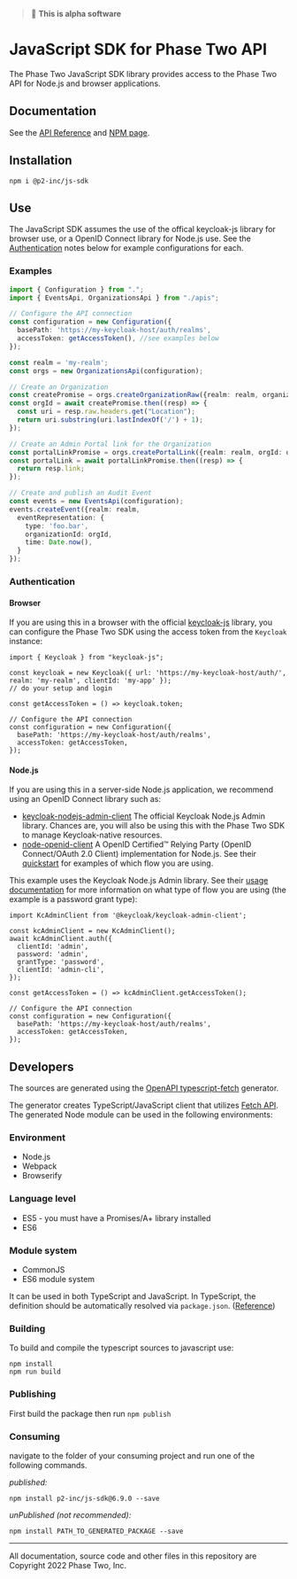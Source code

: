 > :bug: **This is alpha software**

# JavaScript SDK for Phase Two API

The Phase Two JavaScript SDK library provides access to the Phase Two API for Node.js and browser applications.

## Documentation

See the [API Reference](https://phasetwo.io/api/) and [NPM page](https://www.npmjs.com/package/@p2-inc/js-sdk).

## Installation

```
npm i @p2-inc/js-sdk
```

## Use

The JavaScript SDK assumes the use of the offical keycloak-js library for browser use, or a OpenID Connect library for Node.js use. See the [Authentication](#Authentication) notes below for example configurations for each.

### Examples

```typescript
import { Configuration } from ".";
import { EventsApi, OrganizationsApi } from "./apis";

// Configure the API connection
const configuration = new Configuration({
  basePath: 'https://my-keycloak-host/auth/realms',
  accessToken: getAccessToken(), //see examples below
});

const realm = 'my-realm';
const orgs = new OrganizationsApi(configuration);

// Create an Organization
const createPromise = orgs.createOrganizationRaw({realm: realm, organizationRepresentation: {name: 'my-org'}});
const orgId = await createPromise.then((resp) => {
  const uri = resp.raw.headers.get("Location");
  return uri.substring(uri.lastIndexOf('/') + 1);
});

// Create an Admin Portal link for the Organization
const portalLinkPromise = orgs.createPortalLink({realm: realm, orgId: orgId});
const portalLink = await portalLinkPromise.then((resp) => {
  return resp.link;
});

// Create and publish an Audit Event
const events = new EventsApi(configuration);
events.createEvent({realm: realm,
  eventRepresentation: {
    type: 'foo.bar',
    organizationId: orgId,
    time: Date.now(),
  }
});
```

### Authentication

#### Browser

If you are using this in a browser with the official [keycloak-js](https://www.npmjs.com/package/keycloak-js) library, you can configure the Phase Two SDK using the access token from the `Keycloak` instance:

```
import { Keycloak } from "keycloak-js";

const keycloak = new Keycloak({ url: 'https://my-keycloak-host/auth/', realm: 'my-realm', clientId: 'my-app' });
// do your setup and login

const getAccessToken = () => keycloak.token;

// Configure the API connection
const configuration = new Configuration({
  basePath: 'https://my-keycloak-host/auth/realms',
  accessToken: getAccessToken,
});
```

#### Node.js

If you are using this in a server-side Node.js application, we recommend using an OpenID Connect library such as:
- [keycloak-nodejs-admin-client](https://github.com/keycloak/keycloak-nodejs-admin-client) The official Keycloak Node.js Admin library. Chances are, you will also be using this with the Phase Two SDK to manage Keycloak-native resources.
- [node-openid-client](https://github.com/panva/node-openid-client) A OpenID Certified™ Relying Party (OpenID Connect/OAuth 2.0 Client) implementation for Node.js. See their [quickstart](https://github.com/panva/node-openid-client#quick-start) for examples of which flow you are using.

This example uses the Keycloak Node.js Admin library. See their [usage documentation](https://github.com/keycloak/keycloak-nodejs-admin-client#usage) for more information on what type of flow you are using (the example is a password grant type):
```
import KcAdminClient from '@keycloak/keycloak-admin-client';

const kcAdminClient = new KcAdminClient();
await kcAdminClient.auth({
  clientId: 'admin',
  password: 'admin',
  grantType: 'password',
  clientId: 'admin-cli',
});

const getAccessToken = () => kcAdminClient.getAccessToken();

// Configure the API connection
const configuration = new Configuration({
  basePath: 'https://my-keycloak-host/auth/realms',
  accessToken: getAccessToken,
});
```

## Developers

The sources are generated using the [OpenAPI typescript-fetch](https://openapi-generator.tech/docs/generators/typescript-fetch) generator. 

The generator creates TypeScript/JavaScript client that utilizes [Fetch API](https://fetch.spec.whatwg.org/). The generated Node module can be used in the following environments:

### Environment
* Node.js
* Webpack
* Browserify

### Language level
* ES5 - you must have a Promises/A+ library installed
* ES6

### Module system
* CommonJS
* ES6 module system

It can be used in both TypeScript and JavaScript. In TypeScript, the definition should be automatically resolved via `package.json`. ([Reference](http://www.typescriptlang.org/docs/handbook/typings-for-npm-packages.html))

### Building

To build and compile the typescript sources to javascript use:
```
npm install
npm run build
```

### Publishing

First build the package then run ```npm publish```

### Consuming

navigate to the folder of your consuming project and run one of the following commands.

_published:_

```
npm install p2-inc/js-sdk@6.9.0 --save
```

_unPublished (not recommended):_

```
npm install PATH_TO_GENERATED_PACKAGE --save
```

---

All documentation, source code and other files in this repository are Copyright 2022 Phase Two, Inc.
